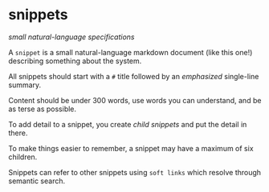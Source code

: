 # snippets
*small natural-language specifications*

A `snippet` is a small natural-language markdown document (like this one!) describing something about the system.

All snippets should start with a `#` title followed by an *emphasized* single-line summary.

Content should be under 300 words, use words you can understand, and be as terse as possible.

To add detail to a snippet, you create *child snippets* and put the detail in there.

To make things easier to remember, a snippet may have a maximum of six children.

Snippets can refer to other snippets using `soft links` which resolve through semantic search.